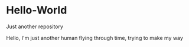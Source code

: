 # Hello-World
Just another repository

Hello, I'm just another human flying through time, trying to make my way
